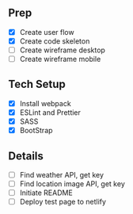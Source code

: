 ## Prep

- [x] Create user flow
- [x] Create code skeleton
- [ ] Create wireframe desktop
- [ ] Create wireframe mobile

## Tech Setup

- [x] Install webpack
- [x] ESLint and Prettier
- [x] SASS
- [x] BootStrap

## Details

- [ ] Find weather API, get key
- [ ] Find location image API, get key
- [ ] Initiate README
- [ ] Deploy test page to netlify
